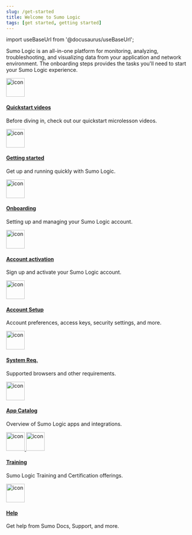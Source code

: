 ```yaml
---
slug: /get-started
title: Welcome to Sumo Logic
tags: [get started, getting started]
---
```


import useBaseUrl from '@docusaurus/useBaseUrl';

Sumo Logic is an all-in-one platform for monitoring, analyzing, troubleshooting, and visualizing data from your application and network environment. The onboarding steps provides the tasks you'll need to start your Sumo Logic experience.

<div className="box-wrapper" markdown="1">
<div className="box smallbox1 card">
  <div className="container">
  <a href="/docs/get-started/overview"> <img src={useBaseUrl('img/icons/business/video.png')} alt="icon" width="50"/><h4>Quickstart videos</h4></a>
  <p>Before diving in, check out our quickstart microlesson videos.</p>
  </div>
</div>
<div className="box smallbox2 card">
  <div className="container">
  <a href="/docs/get-started/onboarding"><img src={useBaseUrl('img/icons/business/mission.png')} alt="icon" width="50"/><h4>Getting started</h4></a>
  <p>Get up and running quickly with Sumo Logic.</p>
  </div>
</div>
<div className="box smallbox3 card">
  <div className="container">
  <a href="/docs/get-started/onboarding-checklists"><img src={useBaseUrl('img/icons/general/check-mark.png')} alt="icon" width="50"/><h4>Onboarding</h4></a>
  <p>Setting up and managing your Sumo Logic account.</p>
  </div>
</div>
<div className="box smallbox4 card">
  <div className="container">
  <a href="/docs/get-started/sign-up"><img src={useBaseUrl('img/icons/general/check-mark.png')} alt="icon" width="50"/><h4>Account activation</h4></a>
  <p>Sign up and activate your Sumo Logic account.</p>
  </div>
</div>
<div className="box smallbox5 card">
  <div className="container">
  <a href="/docs/get-started/account-setup"><img src={useBaseUrl('img/icons/business/user-permissions.png')} alt="icon" width="50"/><h4>Account Setup</h4></a>
  <p>Account preferences, access keys, security settings, and more.</p>
  </div>
</div>
<div className="box smallbox6 card">
  <div className="container">
  <a href="/docs/get-started/system-requirements"><img src={useBaseUrl('img/icons/cloud/machine.png')} alt="icon" width="50"/><h4>System Req.</h4></a>
  <p>Supported browsers and other requirements.</p>
  </div>
</div>
<div className="box smallbox7 card">
  <div className="container">
  <a href="/docs/get-started/apps-integrations"><img src={useBaseUrl('img/icons/cloud/apps.png')} alt="icon" width="50"/><h4>App Catalog</h4></a>
  <p>Overview of Sumo Logic apps and integrations.</p>
  </div>
</div>
<div className="box smallbox8 card">
  <div className="container">
  <a href="/docs/get-started/library"><img src={useBaseUrl('img/icons/general/training.png')} alt="icon" width="50"/>
  <img src={useBaseUrl('img/icons/general/certification.png')} alt="icon" width="50"/><h4>Training</h4></a>
  <p>Sumo Logic Training and Certification offerings.</p>
  </div>
</div>
<div className="box smallbox9 card">
  <div className="container">
  <a href="/docs/get-started/help"><img src={useBaseUrl('img/icons/business/support.png')} alt="icon" width="50"/><h4>Help</h4></a>
  <p>Get help from Sumo Docs, Support, and more.</p>
  </div>
</div>
</div>
